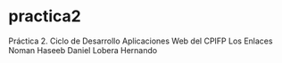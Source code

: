 # practica2
Práctica 2. Ciclo de Desarrollo Aplicaciones Web del CPIFP Los Enlaces
Noman Haseeb
Daniel Lobera Hernando
